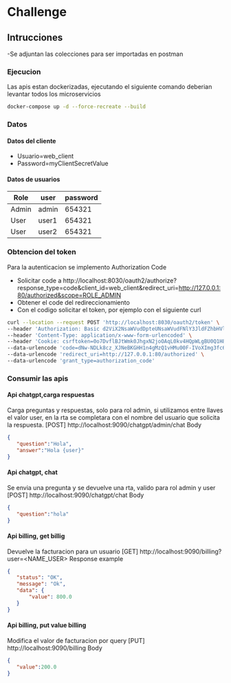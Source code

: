 # Challenge
## Intrucciones
-Se adjuntan las colecciones para ser importadas en postman
### Ejecucion
Las apis estan dockerizadas, ejecutando el siguiente comando deberian levantar todos los microservicios
```bash
docker-compose up -d --force-recreate --build
```
### Datos
#### Datos del cliente
- Usuario=web_client
- Password=myClientSecretValue
#### Datos de usuarios
Role | user |password
--- | --- | --- 
Admin | admin | 654321 
User | user1 | 654321
User | user2 | 654321
### Obtencion del token
Para la autenticacion se implemento Authorization Code
 - Solicitar code a http://localhost:8030/oauth2/authorize?response_type=code&client_id=web_client&redirect_uri=http://127.0.0.1:80/authorized&scope=ROLE_ADMIN
 - Obtener el code del redireccionamiento
 - Con el codigo solicitar el token, por ejemplo con el siguiente curl
 ```bash
 curl --location --request POST 'http://localhost:8030/oauth2/token' \
--header 'Authorization: Basic d2ViX2NsaWVudDpteUNsaWVudFNlY3JldFZhbHVl' \
--header 'Content-Type: application/x-www-form-urlencoded' \
--header 'Cookie: csrftoken=0o7DvflBJtWmk0JhgxN2joOAqL0kv4HQpWLgBU0Q1H8J8lo7hF6cRTwDzLBuctxK; JSESSIONID=D4D144A9023467C3122B6E5234EA4495' \
--data-urlencode 'code=dNw-NDLk8cz_XJNeBKGHH1n4gMzQ1vHMu00F-IVoXImg3fc6ft3zsbzbZ13iq7K05lbMkPCPQazkuatdZxNV6NYF_g0WNNK-QH3gbOpDH-Ch1_WzKZFVC-2aDJq6J8Xc' \
--data-urlencode 'redirect_uri=http://127.0.0.1:80/authorized' \
--data-urlencode 'grant_type=authorization_code'
```
 ### Consumir las apis
 #### Api chatgpt,carga respuestas
 Carga preguntas y respuestas, solo para rol admin, si utilizamos entre llaves el valor user, en la rta se completara con el nombre del usuario que solicita la respuesta.
 [POST] http://localhost:9090/chatgpt/admin/chat
  Body
 ```json
 {
    "question":"Hola",
    "answer":"Hola {user}"
}
 ```
 #### Api chatgpt, chat
 Se envia una pregunta y se devuelve una rta, valido para rol admin y user
 [POST] http://localhost:9090/chatgpt/chat
  Body
 ```json
 {
    "question":"hola"
}
 ```
 #### Api billing, get billig
 Devuelve la facturacion para un usuario
 [GET] http://localhost:9090/billing?user=<NAME_USER>
  Response example
 ```json
 {
    "status": "OK",
    "message": "Ok",
    "data": {
        "value": 800.0
    }
}
 ```
  #### Api billing, put value billing
 Modifica el valor de facturacion por query
 [PUT] http://localhost:9090/billing
  Body
 ```json
 {
    "value":200.0
}
 ```
 